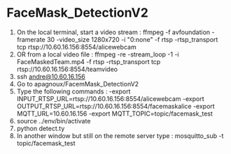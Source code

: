 # FaceMask_DetectionV2

1. On the local terminal, start a video stream : ffmpeg -f avfoundation -framerate 30 -video_size 1280x720 -i "0:none" -f rtsp -rtsp_transport tcp rtsp://10.60.16.156:8554/alicewebcam
1. OR from a local video file : ffmpeg -re -stream_loop -1 -i FaceMaskedTeam.mp4 -f rtsp -rtsp_transport tcp rtsp://10.60.16.156:8554/teamvideo
2. ssh andre@10.60.16.156
3. Go to apagnoux/FacemMask_DetectionV2
4. Type the following commands :
  -export INPUT_RTSP_URL=rtsp://10.60.16.156:8554/alicewebcam
  -export OUTPUT_RTSP_URL=rtsp://10.60.16.156:8554/facemaskalice
  -export MQTT_URL=10.60.16.156
  -export MQTT_TOPIC=topic/facemask_test
5. source ../env/bin/activate
6. python detect.ty
7. In another window but still on the remote server type : mosquitto_sub -t topic/facemask_test
